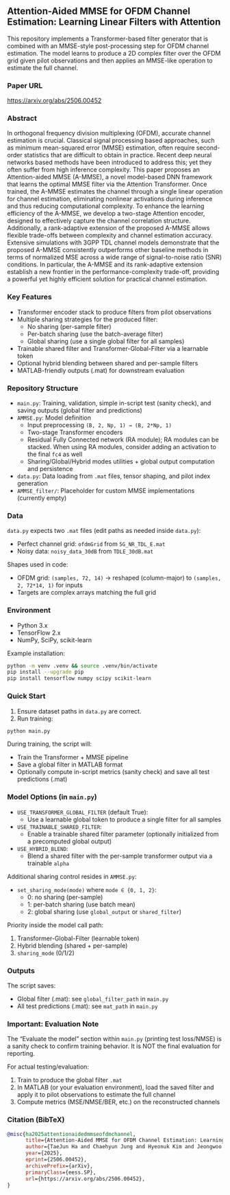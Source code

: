 ## Attention-Aided MMSE for OFDM Channel Estimation: Learning Linear Filters with Attention

This repository implements a Transformer-based filter generator that is combined with an MMSE-style post-processing step for OFDM channel estimation. The model learns to produce a 2D complex filter over the OFDM grid given pilot observations and then applies an MMSE-like operation to estimate the full channel.

### Paper URL
https://arxiv.org/abs/2506.00452

### Abstract
In orthogonal frequency division multiplexing (OFDM), accurate channel estimation is crucial. Classical signal processing based approaches, such as minimum mean-squared error (MMSE) estimation, often require second-order statistics that are difficult to obtain in practice. Recent deep neural networks based methods have been introduced to address this; yet they often suffer from high inference complexity. This paper proposes an Attention-aided MMSE (A-MMSE), a novel model-based DNN framework that learns the optimal MMSE filter via the Attention Transformer. Once trained, the A-MMSE estimates the channel through a single linear operation for channel estimation, eliminating nonlinear activations during inference and thus reducing computational complexity. To enhance the learning efficiency of the A-MMSE, we develop a two-stage Attention encoder, designed to effectively capture the channel correlation structure. Additionally, a rank-adaptive extension of the proposed A-MMSE allows flexible trade-offs between complexity and channel estimation accuracy. Extensive simulations with 3GPP TDL channel models demonstrate that the proposed A-MMSE consistently outperforms other baseline methods in terms of normalized MSE across a wide range of signal-to-noise ratio (SNR) conditions. In particular, the A-MMSE and its rank-adaptive extension establish a new frontier in the performance-complexity trade-off, providing a powerful yet highly efficient solution for practical channel estimation.

### Key Features
- Transformer encoder stack to produce filters from pilot observations
- Multiple sharing strategies for the produced filter:
  - No sharing (per-sample filter)
  - Per-batch sharing (use the batch-average filter)
  - Global sharing (use a single global filter for all samples)
- Trainable shared filter and Transformer-Global-Filter via a learnable token
- Optional hybrid blending between shared and per-sample filters
- MATLAB-friendly outputs (.mat) for downstream evaluation

### Repository Structure
- `main.py`: Training, validation, simple in-script test (sanity check), and saving outputs (global filter and predictions)
- `AMMSE.py`: Model definition
  - Input preprocessing `(B, 2, Np, 1) → (B, 2*Np, 1)`
  - Two-stage Transformer encoders
  - Residual Fully Connected network (RA module); RA modules can be stacked. When using RA modules, consider adding an activation to the final `fc4` as well
  - Sharing/Global/Hybrid modes utilities + global output computation and persistence
- `data.py`: Data loading from `.mat` files, tensor shaping, and pilot index generation
- `AMMSE_filter/`: Placeholder for custom MMSE implementations (currently empty)

### Data
`data.py` expects two `.mat` files (edit paths as needed inside `data.py`):
- Perfect channel grid: `ofdmGrid` from `5G_NR_TDL_E.mat`
- Noisy data: `noisy_data_30dB` from `TDLE_30dB.mat`

Shapes used in code:
- OFDM grid: `(samples, 72, 14)` → reshaped (column-major) to `(samples, 2, 72*14, 1)` for inputs
- Targets are complex arrays matching the full grid

### Environment
- Python 3.x
- TensorFlow 2.x
- NumPy, SciPy, scikit-learn

Example installation:
```bash
python -m venv .venv && source .venv/bin/activate
pip install --upgrade pip
pip install tensorflow numpy scipy scikit-learn
```

### Quick Start
1) Ensure dataset paths in `data.py` are correct.
2) Run training:
```bash
python main.py
```

During training, the script will:
- Train the Transformer + MMSE pipeline
- Save a global filter in MATLAB format
- Optionally compute in-script metrics (sanity check) and save all test predictions (.mat)

### Model Options (in `main.py`)
- `USE_TRANSFORMER_GLOBAL_FILTER` (default True):
  - Use a learnable global token to produce a single filter for all samples
- `USE_TRAINABLE_SHARED_FILTER`:
  - Enable a trainable shared filter parameter (optionally initialized from a precomputed global output)
- `USE_HYBRID_BLEND`:
  - Blend a shared filter with the per-sample transformer output via a trainable `alpha`

Additional sharing control resides in `AMMSE.py`:
- `set_sharing_mode(mode)` where `mode ∈ {0, 1, 2}`:
  - 0: no sharing (per-sample)
  - 1: per-batch sharing (use batch mean)
  - 2: global sharing (use `global_output` or `shared_filter`)

Priority inside the model call path:
1) Transformer-Global-Filter (learnable token)
2) Hybrid blending (shared + per-sample)
3) `sharing_mode` (0/1/2)

### Outputs
The script saves:
- Global filter (.mat): see `global_filter_path` in `main.py`
- All test predictions (.mat): see `mat_path` in `main.py`

### Important: Evaluation Note
The “Evaluate the model” section within `main.py` (printing test loss/NMSE) is a sanity check to confirm training behavior. It is NOT the final evaluation for reporting.

For actual testing/evaluation:
1) Train to produce the global filter `.mat`
2) In MATLAB (or your evaluation environment), load the saved filter and apply it to pilot observations to estimate the full channel
3) Compute metrics (MSE/NMSE/BER, etc.) on the reconstructed channels

### Citation (BibTeX)
```bibtex
@misc{ha2025attentionaidedmmseofdmchannel,
      title={Attention-Aided MMSE for OFDM Channel Estimation: Learning Linear Filters with Attention}, 
      author={TaeJun Ha and Chaehyun Jung and Hyeonuk Kim and Jeongwoo Park and Jeonghun Park},
      year={2025},
      eprint={2506.00452},
      archivePrefix={arXiv},
      primaryClass={eess.SP},
      url={https://arxiv.org/abs/2506.00452}, 
}
```


